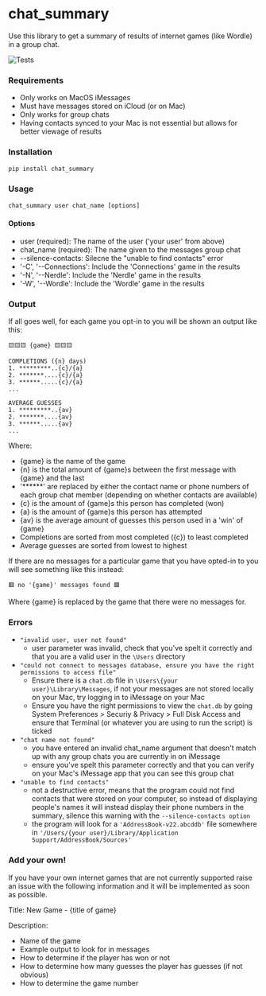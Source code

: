 # chat_summary

Use this library to get a summary of results of internet games (like Wordle) in a group chat.

![Tests](https://github.com/samirg1/ALTER-SMX-Tool/actions/workflows/tests.yml/badge.svg)

### Requirements
- Only works on MacOS iMessages
- Must have messages stored on iCloud (or on Mac)
- Only works for group chats
- Having contacts synced to your Mac is not essential but allows for better viewage of results

### Installation 
```python
pip install chat_summary 
```

### Usage
```python
chat_summary user chat_name [options]
```

#### Options
- user (required): The name of the user ('your user' from above)
- chat_name (required): The name given to the messages group chat
- --silence-contacts: Silecne the "unable to find contacts" error
- '-C', '--Connections': Include the 'Connections' game in the results
- '-N', '--Nerdle': Include the 'Nerdle' game in the results
- '-W', '--Wordle': Include the 'Wordle' game in the results

### Output
If all goes well, for each game you opt-in to you will be shown an output like this:
```
🟨🟨🟨 {game} 🟨🟨🟨

COMPLETIONS ({n} days)
1. *********..{c}/{a}
2. *******....{c}/{a}
3. ******.....{c}/{a}
...

AVERAGE GUESSES
1. *********..{av}
2. *******....{av}
3. ******.....{av}
...
```
Where:
- {game} is the name of the game
- {n} is the total amount of {game}s between the first message with {game} and the last
- '******' are replaced by either the contact name or phone numbers of each group chat member (depending on whether contacts are available)
- {c} is the amount of {game}s this person has completed (won)
- {a} is the amount of {game}s this person has attempted
- {av} is the average amount of guesses this person used in a 'win' of {game}
- Completions are sorted from most completed ({c}) to least completed
- Average guesses are sorted from lowest to highest

If there are no messages for a particular game that you have opted-in to you will see something like this instead:
```
🟥 no '{game}' messages found 🟥
```
Where {game} is replaced by the game that there were no messages for.

### Errors

- ```"invalid user, user not found"```
    - user parameter was invalid, check that you've spelt it correctly and that you are a valid user in the ```\Users``` directory
-  ```"could not connect to messages database, ensure you have the right permissions to access file"```
    - Ensure there is a `chat.db` file in `\Users\{your user}\Library\Messages`, if not your messages are not stored locally on your Mac, try logging in to iMessage on your Mac
    - Ensure you have the right permissions to view the `chat.db` by going System Preferences > Securiy & Privacy > Full Disk Access and ensure that Terminal (or whatever you are using to run the script) is ticked
- ```"chat name not found"```
    - you have entered an invalid chat_name argument that doesn't match up with any group chats you are currently in on iMessage
    - ensure you've spelt this parameter correctly and that you can verify on your Mac's iMessage app that you can see this group chat
- ```"unable to find contacts"```
    - not a destructive error, means that the program could not find contacts that were stored on your computer, so instead of displaying people's names it will instead display their phone numbers in the summary, silence this warning with the `--silence-contacts option`
    - the program will look for a `'AddressBook-v22.abcddb'` file somewhere in `'/Users/{your user}/Library/Application Support/AddressBook/Sources'`

### Add your own!

If you have your own internet games that are not currently supported raise an issue with the following information and it will be implemented as soon as possible.

Title: New Game - {title of game}

Description:
- Name of the game
- Example output to look for in messages
- How to determine if the player has won or not
- How to determine how many guesses the player has guesses (if not obvious)
- How to determine the game number
